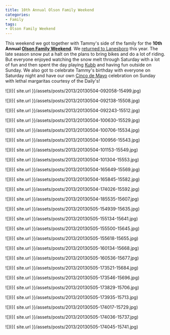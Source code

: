 ```yaml
---
title: 10th Annual Olson Family Weekend
categories:
- Family
tags:
- Olson Family Weekend
---
```


This weekend we got together with Tammy's side of the family for the **10th Annual [Olson Family Weekend](http://wiki.thingelstad.com/wiki/Olson_Family_Weekend)**. We [returned to Lanesboro](http://wiki.thingelstad.com/wiki/Olson_Family_Weekend/Lanesboro_2) this year. The late season snow put a halt on the plans to bring bikes and do a lot of riding. But everyone enjoyed watching the snow melt through Saturday with a lot of fun and then spent the day playing [Kubb](http://start.planetkubb.com) and having fun outside on Sunday. We also got to celebrate Tammy's birthday with everyone on Saturday night and have our own [Cinco de Mayo](http://en.wikipedia.org/wiki/Cinco_de_Mayo) celebration on Sunday with lethal margaritas courtesy of the Daily's!



  
   ![]({{ site.url }}/assets/posts/2013/20130504-092058-15499.jpg)
  

  
   ![]({{ site.url }}/assets/posts/2013/20130504-092138-15508.jpg)
  

  
   ![]({{ site.url }}/assets/posts/2013/20130504-092243-15512.jpg)
  

  
   ![]({{ site.url }}/assets/posts/2013/20130504-100630-15529.jpg)
  

  
   ![]({{ site.url }}/assets/posts/2013/20130504-100706-15534.jpg)
  

  
   ![]({{ site.url }}/assets/posts/2013/20130504-100956-15543.jpg)
  

  
   ![]({{ site.url }}/assets/posts/2013/20130504-101153-15549.jpg)
  

  
   ![]({{ site.url }}/assets/posts/2013/20130504-101304-15553.jpg)
  

  
   ![]({{ site.url }}/assets/posts/2013/20130504-165649-15569.jpg)
  

  
   ![]({{ site.url }}/assets/posts/2013/20130504-165845-15582.jpg)
  

  
   ![]({{ site.url }}/assets/posts/2013/20130504-174026-15592.jpg)
  

  
   ![]({{ site.url }}/assets/posts/2013/20130504-185535-15607.jpg)
  

  
   ![]({{ site.url }}/assets/posts/2013/20130505-154939-15635.jpg)
  

  
   ![]({{ site.url }}/assets/posts/2013/20130505-155134-15641.jpg)
  

  
   ![]({{ site.url }}/assets/posts/2013/20130505-155500-15645.jpg)
  

  
   ![]({{ site.url }}/assets/posts/2013/20130505-155618-15655.jpg)
  

  
   ![]({{ site.url }}/assets/posts/2013/20130505-160134-15668.jpg)
  

  
   ![]({{ site.url }}/assets/posts/2013/20130505-160536-15677.jpg)
  

  
   ![]({{ site.url }}/assets/posts/2013/20130505-173521-15684.jpg)
  

  
   ![]({{ site.url }}/assets/posts/2013/20130505-173546-15696.jpg)
  

  
   ![]({{ site.url }}/assets/posts/2013/20130505-173829-15706.jpg)
  

  
   ![]({{ site.url }}/assets/posts/2013/20130505-173935-15713.jpg)
  

  
   ![]({{ site.url }}/assets/posts/2013/20130505-174017-15729.jpg)
  

  
   ![]({{ site.url }}/assets/posts/2013/20130505-174036-15737.jpg)
  

  
   ![]({{ site.url }}/assets/posts/2013/20130505-174045-15741.jpg)
  


